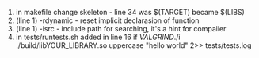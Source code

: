 1. in makefile change skeleton - line 34 was $(TARGET) became $(LIBS)
2. (line 1) -rdynamic - reset implicit declarasion of function
3. (line 1) -isrc - include path for searching, it's a hint for compailer
4. in tests/runtests.sh added in line 16  if $VALGRIND ./$i ./build/libYOUR_LIBRARY.so uppercase "hello world" 2>> tests/tests.log

